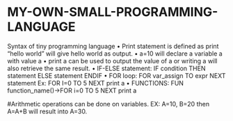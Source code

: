 # MY-OWN-SMALL-PROGRAMMING-LANGUAGE

Syntax of tiny programming language
• Print statement is defined as
print “hello world” will give hello world as output.
• a=10 will declare a variable a with value a
• print a can be used to output the value of a or writing a will also retrieve the same result.
• IF-ELSE statement:
IF condition THEN statement ELSE statement ENDIF
• FOR loop:
FOR var_assign TO expr NEXT statement
Ex: FOR I=0 TO 5 NEXT print a
• FUNCTIONS:
FUN function_name()->FOR i=0 TO 5 NEXT print a

#Arithmetic operations can be done on variables. EX: A=10, B=20 then A=A+B will result into A=30.
